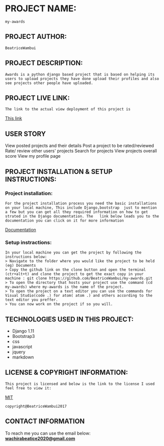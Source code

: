 # PROJECT NAME:
    my-awards

## PROJECT AUTHOR:
    BeatriceWambui

## PROJECT DESCRIPTION:
    Awards is a python django based project that is based on helping its users to upload projects they have done upload their profiles and also see projects other people have uploaded.

## PROJECT LIVE LINK:
    The link to the actual view deployment of this project is  
<a href='https://bellawards.herokuapp.com/'> This link</a>

## USER STORY
View posted projects and their details
Post a project to be rated/reviewed
Rate/ review other users' projects
Search for projects 
View projects overall score
View my profile page

##  PROJECT INSTALLATION & SETUP INSTRUCTIONS:
### Project installation:
    For the project installation process you need the basic installations on your local machine, This include Django,bootstrap  just to mention a few but you can get all they required information on how to get strated in the Django documentation. The   link below leads you to the documentation you can click on it for more information
 <a href="https://docs.djangoproject.com/en/ 2.2/"> Documentation </a>
    
### Setup instractions:
    In your local machine you can get the project by following the instructions below:
    > Navigate to the folder where you would like the project to be held (eg) Documents
    > Copy the github link on the clone button and open the terminal (ctr+alt+t) and clone the project to get the exact copy in your machine : git clone https://github.com/BeatriceWambui/my-awards.git
    > To open the directory that hosts your project use the command (cd my-awards) where my-awards is the name of the project.
    > To open the project on a text editor you can use the commands for Visual Studio(code .) for atom( atom .) and others according to the text editor you preffer.
    > You can now work on the project if so you will. 

## TECHNOLOGIES USED IN THIS PROJECT:
* Django 1.11
* Bootstrap3
* css
* javascript
* jquery
* markdown

## LICENSE & COPYRIGHT INFORMATION:
    This project is licensed and below is the link to the license I used feel free to view it:
<a href="https://github.com/BeatriceWambui/my-awards/blob/master/LICENSE">MIT</a>

    copyright@BeatriceWambui2017

## CONTACT INFORMATION
 To reach me you can use the email below:
**wachirabeatice2020@gmail.com** 